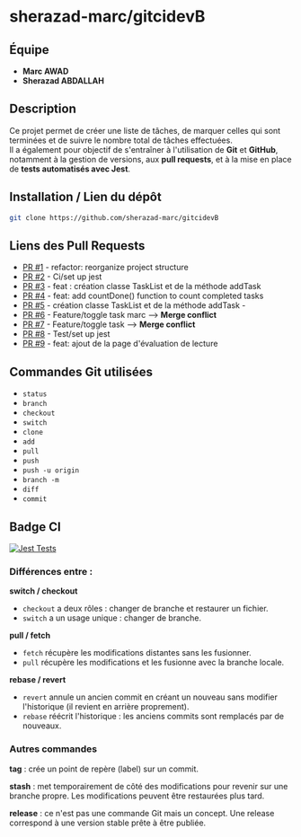 # sherazad-marc/gitcidevB

## Équipe

- **Marc AWAD**
- **Sherazad ABDALLAH**

## Description

Ce projet permet de créer une liste de tâches, de marquer celles qui sont terminées et de suivre le nombre total de tâches effectuées.  
Il a également pour objectif de s'entraîner à l'utilisation de **Git** et **GitHub**, notamment à la gestion de versions, aux **pull requests**, et à la mise en place de **tests automatisés avec Jest**.

## Installation / Lien du dépôt

```bash
git clone https://github.com/sherazad-marc/gitcidevB
```

## Liens des Pull Requests

- [PR #1](https://github.com/sherazad-marc/gitcidevB/pull/1) - refactor: reorganize project structure
- [PR #2](https://github.com/sherazad-marc/gitcidevB/pull/2) - Ci/set up jest
- [PR #3](https://github.com/sherazad-marc/gitcidevB/pull/3) - feat : création classe TaskList et de la méthode addTask 
- [PR #4](https://github.com/sherazad-marc/gitcidevB/pull/4) - feat: add countDone() function to count completed tasks
- [PR #5](https://github.com/sherazad-marc/gitcidevB/pull/5) - création classe TaskList et de la méthode addTask - 
- [PR #6](https://github.com/sherazad-marc/gitcidevB/pull/6) - Feature/toggle task marc --> **Merge conflict**
- [PR #7](https://github.com/sherazad-marc/gitcidevB/pull/7) - Feature/toggle task --> **Merge conflict**
- [PR #8](https://github.com/sherazad-marc/gitcidevB/pull/8) - Test/set up jest
- [PR #9](https://github.com/sherazad-marc/gitcidevB/pull/9) - feat: ajout de la page d'évaluation de lecture


## Commandes Git utilisées

- `status`
- `branch`
- `checkout`
- `switch`
- `clone`
- `add`
- `pull`
- `push`
- `push -u origin`
- `branch -m`
- `diff`
- `commit`

## Badge CI

[![Jest Tests](https://github.com/sherazad-marc/gitcidevB/actions/workflows/test.yml/badge.svg)](https://github.com/sherazad-marc/gitcidevB/actions/workflows/test.yml)

### Différences entre :

**switch / checkout**

- `checkout` a deux rôles : changer de branche et restaurer un fichier.
- `switch` a un usage unique : changer de branche.

**pull / fetch**

- `fetch` récupère les modifications distantes sans les fusionner.
- `pull` récupère les modifications et les fusionne avec la branche locale.

**rebase / revert**

- `revert` annule un ancien commit en créant un nouveau sans modifier l'historique (il revient en arrière proprement).
- `rebase` réécrit l'historique : les anciens commits sont remplacés par de nouveaux.

### Autres commandes

**tag** : crée un point de repère (label) sur un commit.

**stash** : met temporairement de côté des modifications pour revenir sur une branche propre. Les modifications peuvent être restaurées plus tard.

**release** : ce n'est pas une commande Git mais un concept. Une release correspond à une version stable prête à être publiée.

